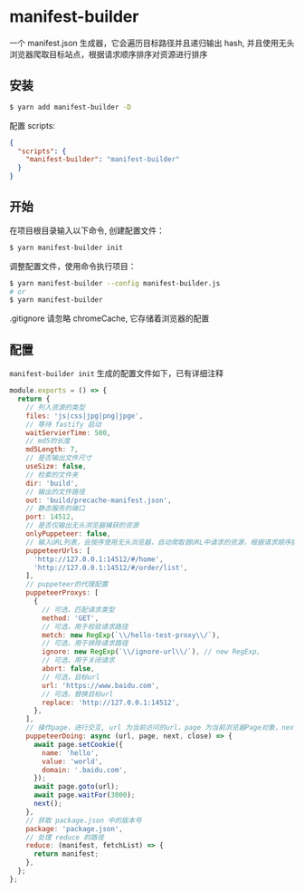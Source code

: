 # manifest-builder

一个 manifest.json 生成器，它会遍历目标路径并且递归输出 hash, 并且使用无头浏览器爬取目标站点，根据请求顺序排序对资源进行排序

## 安装

```sh
$ yarn add manifest-builder -D
```

配置 scripts:

```json
{
  "scripts": {
    "manifest-builder": "manifest-builder"
  }
}
```

## 开始

在项目根目录输入以下命令, 创建配置文件：

```sh
$ yarn manifest-builder init
```

调整配置文件，使用命令执行项目：

```sh
$ yarn manifest-builder --config manifest-builder.js
# or
$ yarn manifest-builder
```

.gitignore 请忽略 chromeCache, 它存储着浏览器的配置

## 配置

`manifest-builder init` 生成的配置文件如下，已有详细注释

```js
module.exports = () => {
  return {
    // 列入资源的类型
    files: 'js|css|jpg|png|jpge',
    // 等待 fastify 启动
    waitServierTime: 500,
    // md5的长度
    md5Length: 7,
    // 是否输出文件尺寸
    useSize: false,
    // 检索的文件夹
    dir: 'build',
    // 输出的文件路径
    out: 'build/precache-manifest.json',
    // 静态服务的端口
    port: 14512,
    // 是否仅输出无头浏览器捕获的资源
    onlyPuppeteer: false,
    // 输入URL列表，会按序使用无头浏览器，自动爬取首URL中请求的资源，根据请求顺序排序
    puppeteerUrls: [
      'http://127.0.0.1:14512/#/home',
      'http://127.0.0.1:14512/#/order/list',
    ],
    // puppeteer的代理配置
    puppeteerProxys: [
      {
        // 可选，匹配请求类型
        method: 'GET',
        // 可选，用于校验请求路径
        metch: new RegExp(`\\/hello-test-proxy\\/`),
        // 可选，用于排除请求路径
        ignore: new RegExp(`\\/ignore-url\\/`), // new RegExp,
        // 可选，用于关闭请求
        abort: false,
        // 可选，目标url
        url: 'https://www.baidu.com',
        // 可选，替换目标url
        replace: 'http://127.0.0.1:14512',
      },
    ],
    // 操作page，进行交互, url 为当前访问的url，page 为当前浏览器Page对象，next 表示执行下一个url，close表示遇到异常进行关闭
    puppeteerDoing: async (url, page, next, close) => {
      await page.setCookie({
        name: 'hello',
        value: 'world',
        domain: '.baidu.com',
      });
      await page.goto(url);
      await page.waitFor(3000);
      next();
    },
    // 获取 package.json 中的版本号
    package: 'package.json',
    // 处理 reduce 的路径
    reduce: (manifest, fetchList) => {
      return manifest;
    },
  };
};
```
